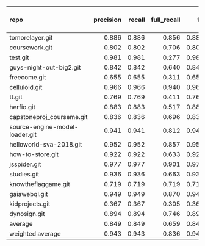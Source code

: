 | repo                           |   precision |   recall |   full_recall |    f1 |   full_f1 |   ppcr |   support |   full_support |   Rules Number |   Average Rule Len |
|:-------------------------------|------------:|---------:|--------------:|------:|----------:|-------:|----------:|---------------:|---------------:|-------------------:|
| tomorelayer.git                |       0.886 |    0.886 |         0.856 | 0.886 |     0.871 |  0.965 |      2322 |           2405 |             30 |                4.8 |
| coursework.git                 |       0.802 |    0.802 |         0.706 | 0.802 |     0.751 |  0.880 |       293 |            333 |             31 |                4.0 |
| test.git                       |       0.981 |    0.981 |         0.277 | 0.981 |     0.433 |  0.283 |       103 |            364 |              1 |                1.0 |
| guys-night-out-big2.git        |       0.842 |    0.842 |         0.640 | 0.842 |     0.727 |  0.760 |        38 |             50 |              8 |                5.0 |
| freecome.git                   |       0.655 |    0.655 |         0.311 | 0.655 |     0.422 |  0.475 |       142 |            299 |              1 |                3.0 |
| celluloid.git                  |       0.966 |    0.966 |         0.940 | 0.966 |     0.953 |  0.973 |       177 |            182 |             26 |                7.3 |
| tt.git                         |       0.769 |    0.769 |         0.411 | 0.769 |     0.536 |  0.534 |       386 |            723 |              2 |                2.5 |
| herfio.git                     |       0.883 |    0.883 |         0.517 | 0.883 |     0.652 |  0.586 |      1560 |           2662 |              1 |                1.0 |
| capstoneproj_courseme.git      |       0.836 |    0.836 |         0.696 | 0.836 |     0.760 |  0.832 |      1266 |           1522 |              9 |                3.9 |
| source-engine-model-loader.git |       0.941 |    0.941 |         0.812 | 0.941 |     0.872 |  0.863 |      1817 |           2106 |              8 |                4.1 |
| helloworld-sva-2018.git        |       0.952 |    0.952 |         0.857 | 0.952 |     0.902 |  0.900 |     12899 |          14333 |             41 |                8.6 |
| how-to-store.git               |       0.922 |    0.922 |         0.633 | 0.922 |     0.750 |  0.686 |      1091 |           1590 |              6 |                4.5 |
| jsspider.git                   |       0.977 |    0.977 |         0.901 | 0.977 |     0.938 |  0.922 |     12951 |          14044 |             25 |                6.6 |
| studies.git                    |       0.936 |    0.936 |         0.663 | 0.936 |     0.776 |  0.708 |      2936 |           4146 |              8 |                5.0 |
| knowtheflaggame.git            |       0.719 |    0.719 |         0.719 | 0.719 |     0.719 |  1.000 |       302 |            302 |              5 |                2.8 |
| gaiawebql.git                  |       0.949 |    0.949 |         0.870 | 0.949 |     0.907 |  0.917 |     55441 |          60458 |            275 |               10.4 |
| kidprojects.git                |       0.367 |    0.367 |         0.305 | 0.367 |     0.333 |  0.833 |       229 |            275 |             25 |                8.1 |
| dynosign.git                   |       0.894 |    0.894 |         0.746 | 0.894 |     0.814 |  0.834 |      2243 |           2688 |              8 |                4.2 |
| average                        |       0.849 |    0.849 |         0.659 | 0.849 |     0.729 |  0.775 |      5344 |           6026 |             28 |                4.8 |
| weighted average               |       0.943 |    0.943 |         0.836 | 0.943 |     0.883 |  0.895 |           |                |                |                    |